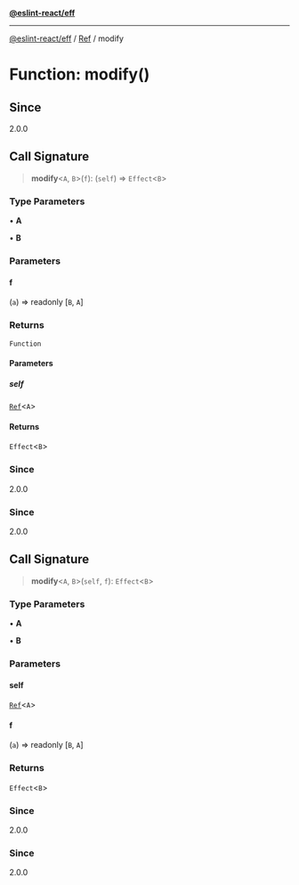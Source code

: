[**@eslint-react/eff**](../../../README.md)

***

[@eslint-react/eff](../../../README.md) / [Ref](../README.md) / modify

# Function: modify()

## Since

2.0.0

## Call Signature

> **modify**\<`A`, `B`\>(`f`): (`self`) => `Effect`\<`B`\>

### Type Parameters

• **A**

• **B**

### Parameters

#### f

(`a`) => readonly [`B`, `A`]

### Returns

`Function`

#### Parameters

##### self

[`Ref`](../interfaces/Ref.md)\<`A`\>

#### Returns

`Effect`\<`B`\>

### Since

2.0.0

### Since

2.0.0

## Call Signature

> **modify**\<`A`, `B`\>(`self`, `f`): `Effect`\<`B`\>

### Type Parameters

• **A**

• **B**

### Parameters

#### self

[`Ref`](../interfaces/Ref.md)\<`A`\>

#### f

(`a`) => readonly [`B`, `A`]

### Returns

`Effect`\<`B`\>

### Since

2.0.0

### Since

2.0.0
